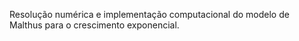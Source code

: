 Resolução numérica e implementação computacional do modelo de Malthus para o crescimento exponencial.
